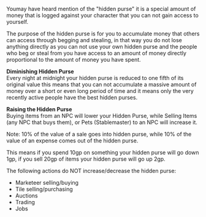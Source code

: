 ---
---
Youmay have heard mention of the "hidden purse" it is a special amount of money that is logged against your character that you can not gain access to yourself.

The purpose of the hidden purse is for you to accumulate money that others can access through begging and stealing, in that way you do not lose anything directly as you can not use your own hidden purse and the people who beg or steal from you have access to an amount of money directly proportional to the amount of money you have spent.

**Diminishing Hidden Purse**  
Every night at midnight your hidden purse is reduced to one fifth of its original value this means that you can not accumulate a massive amount of money over a short or even long period of time and it means only the very recently active people have the best hidden purses.

**Raising the Hidden Purse**  
Buying items from an NPC will lower your Hidden Purse, while Selling Items (any NPC that buys them), or Pets (Stablemaster) to an NPC will increase it.

Note: 10% of the value of a sale goes into hidden purse, while 10% of the value of an expense comes out of the hidden purse.

This means if you spend 10gp on something your hidden purse will go down 1gp, if you sell 20gp of items your hidden purse will go up 2gp.

The following actions do NOT increase/decrease the hidden purse:

*   Marketeer selling/buying
*   Tile selling/purchasing
*   Auctions
*   Trading
*   Jobs